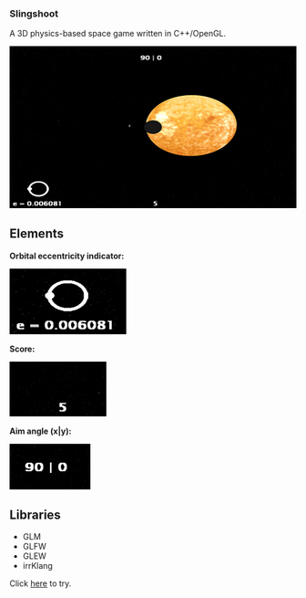 ### Slingshoot
A 3D physics-based space game written in C++/OpenGL.

![](ss.jpg)

## Elements
**Orbital eccentricity indicator:**  
  
![](ss_1.jpg)
  
**Score:**  
  
![](ss_2.jpg)
  
**Aim angle (x|y):**  
  
![](ss_3.jpg)

## Libraries
- GLM
- GLFW
- GLEW
- irrKlang
  
Click [here](http://13bob.net/slingshoot/slingshoot.zip) to try.
